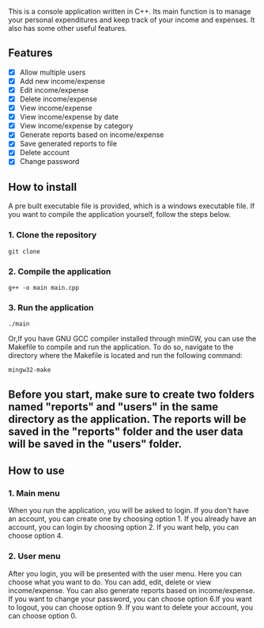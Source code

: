 This is a console application written in C++. Its main function is to manage your personal expenditures and keep track of your income and expenses. It also has some other useful features.
## Features
- [x] Allow multiple users
- [x] Add new income/expense
- [x] Edit income/expense
- [x] Delete income/expense
- [x] View income/expense
- [x] View income/expense by date
- [x] View income/expense by category
- [x] Generate reports based on income/expense
- [x] Save generated reports to file
- [x] Delete account
- [x] Change password

## How to install

A pre built executable file is provided, which is a windows executable file. If you want to compile the application yourself, follow the steps below.

### 1. Clone the repository
```
git clone
```
### 2. Compile the application
```
g++ -o main main.cpp
```
### 3. Run the application
```
./main
```
 
Or,If you have GNU GCC compiler installed through minGW, you can use the Makefile to compile and run the application. To do so, navigate to the directory where the Makefile is located and run the following command:
```
mingw32-make
```
## Before you start, make sure to create two folders named "reports" and "users" in the same directory as the application. The reports will be saved in the "reports" folder and the user data will be saved in the "users" folder.

## How to use

### 1. Main menu
When you run the application, you will be asked to login. If you don't have an account, you can create one by choosing option 1. If you already have an account, you can login by choosing option 2. If you want help, you can choose option 4.

### 2. User menu
After you login, you will be presented with the user menu. Here you can choose what you want to do. You can add, edit, delete or view income/expense. You can also generate reports based on income/expense. If you want to change your password, you can choose option 6.If you want to logout, you can choose option 9. If you want to delete your account, you can choose option 0. 

